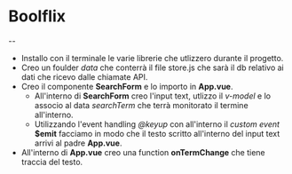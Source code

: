 # Boolflix

--

- Installo con il terminale le varie librerie che utlizzero durante il progetto.
- Creo un foulder _data_ che conterrà il file store.js che sarà il db relativo ai dati che ricevo dalle chiamate API.
- Creo il componente **SearchForm** e lo importo in **App.vue**.
  - All'interno di **SearchForm** creo l'input text, utlizzo il _v-model_ e lo associo al data _searchTerm_ che terrà monitorato il termine all'interno.
  - Utilizzando l'event handling _@keyup_ con all'interno il _custom event_ **$emit** facciamo in modo che il testo scritto all'interno del input text arrivi al padre **App.vue**.
- All'interno di **App.vue** creo una function **onTermChange** che tiene traccia del testo.
